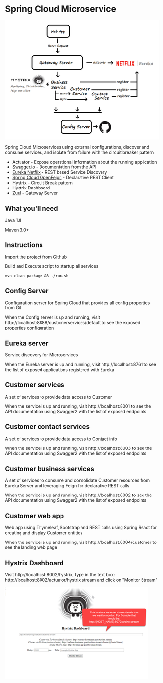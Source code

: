 # Spring Cloud Microservice
![Microservices Overview](architecture-design.png)

Spring Cloud Microservices using external configurations, discover and consume services, and isolate from failure with the circuit breaker pattern

- Actuator - Expose operational information about the running application
- [Swagger.io](https://swagger.io) - Documentation from the API
- [Eureka Netflix](https://github.com/Netflix/eureka/wiki/Eureka-at-a-glance) - REST based Service Discovery 
- [Spring Cloud OpenFeign](https://cloud.spring.io/spring-cloud-openfeign/single/spring-cloud-openfeign.html) - Declarative REST Client
- Hystrix - Circuit Break pattern
- Hystrix Dashboard
- [Zuul](https://github.com/Netflix/zuul) - Gateway Server

## What you'll need

Java 1.8

Maven 3.0+

## Instructions
Import the project from GitHub

Build and Execute script to startup all services
```
mvn clean package && ./run.sh
```

## Config Server
Configuration server for Spring Cloud that provides all config properties from Git

When the Config server is up and running, visit http://localhost:8888/customerservices/default to see the exposed properties configuration

## Eureka server
Service discovery for Microservices

When the Eureka server is up and running, visit http://localhost:8761 to see the list of exposed applications registered with Eureka

## Customer services
A set of services to provide data access to Customer

When the service is up and running, visit http://localhost:8001 to see the API documentation using Swagger2 with the list of exposed endpoints

## Customer contact services
A set of services to provide data access to Contact info

When the service is up and running, visit http://localhost:8003 to see the API documentation using Swagger2 with the list of exposed endpoints

## Customer business services
A set of services to consume and consolidate Customer resources from Eureka Server and leveraging Feign for declarative REST calls

When the service is up and running, visit http://localhost:8002 to see the API documentation using Swagger2 with the list of exposed endpoints

## Customer web app
Web app using Thymeleaf, Bootstrap and REST calls using Spring React for creating and display Customer entities

When the service is up and running, visit http://localhost:8004/customer to see the landing web page

## Hystrix Dashboard
Visit http://localhost:8002/hystrix, type in the text box: http://localhost:8002/actuator/hystrix.stream and click on "Monitor Stream"

![hystrix home](hystrix-home.png)
